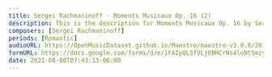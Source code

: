 ```yaml
---
title: Sergei Rachmaninoff - Moments Musicaux Op. 16 (2)
description: This is the description for Moments Musicaux Op. 16 by Sergei Rachmaninoff
composers: [Sergei Rachmaninoff]
periods: [Romantic]
audioURL: https://OpenMusicDataset.github.io/Maestro/maestro-v3.0.0/2011/MIDI-Unprocessed_17_R3_2011_MID--AUDIO_R3-D6_04_Track04_wav.midi
formURL: https://docs.google.com/forms/d/e/1FAIpQLSfVLj8BHCrNs4loNtSmzyjBiF8BiMHXUOb-YD-nfX9vZbtdzw/viewform
date: 2021-08-08T07:43:13-06:00
---
```

